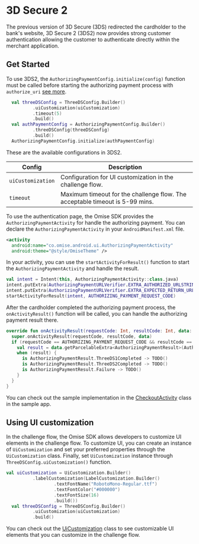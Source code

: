 # 3D Secure 2

The previous version of 3D Secure (3DS) redirected the cardholder to the bank's website,
3D Secure 2 (3DS2) now provides strong customer authentication allowing the customer to authenticate directly within the merchant application.

## Get Started

To use 3DS2, the `AuthorizingPaymentConfig.initialize(config)` function must be called before starting the authorizing payment process with `authorize_uri` [see more](https://www.omise.co/how-to-implement-3-D-Secure).

```kotlin
  val threeDSConfig = ThreeDSConfig.Builder()
          .uiCustomization(uiCustomization)
          .timeout(5)
          .build()
  val authPaymentConfig = AuthorizingPaymentConfig.Builder()
          .threeDSConfig(threeDSConfig)
          .build()
  AuthorizingPaymentConfig.initialize(authPaymentConfig)
```

These are the available configurations in 3DS2.

| Config | Description |
|---|---|
| `uiCustomization` | Configuration for UI customization in the challenge flow. |
| `timeout` | Maximum timeout for the challenge flow. The acceptable timeout is 5-99 mins. |

To use the authentication page, the Omise SDK provides the `AuthorizingPaymentActivity` for handle the authorizing payment. You can declare the `AuthorizingPaymentActivity` in your `AndroidManifest.xml` file.

```xml
<activity
  android:name="co.omise.android.ui.AuthorizingPaymentActivity"
  android:theme="@style/OmiseTheme" />
```

In your activity, you can use the `startActivityForResult()` function to start the `AuthorizingPaymentActivity` and handle the result.

```kotlin
val intent = Intent(this, AuthorizingPaymentActivity::class.java)
intent.putExtra(AuthorizingPaymentURLVerifier.EXTRA_AUTHORIZED_URLSTRING, AUTHORIZED_URL)
intent.putExtra(AuthorizingPaymentURLVerifier.EXTRA_EXPECTED_RETURN_URLSTRING_PATTERNS, EXPECTED_URL_PATTERNS)
startActivityForResult(intent, AUTHORIZING_PAYMENT_REQUEST_CODE)
```

After the cardholder completed the authorizing payment process,  the `onActivityResult()` function will be called, you can handle the authorizing payment result there.

```kotlin
override fun onActivityResult(requestCode: Int, resultCode: Int, data: Intent?) {
  super.onActivityResult(requestCode, resultCode, data)
  if (requestCode == AUTHORIZING_PAYMENT_REQUEST_CODE && resultCode == RESULT_OK) {
    val result = data.getParcelableExtra<AuthorizingPaymentResult>(AuthorizingPaymentActivity.EXTRA_AUTHORIZING_PAYMENT_RESULT)
    when (result) {
      is AuthorizingPaymentResult.ThreeDS1Completed -> TODO()
      is AuthorizingPaymentResult.ThreeDS2Completed -> TODO()
      is AuthorizingPaymentResult.Failure -> TODO()
    }
  }
}
```

You can check out the sample implementation in the [CheckoutActivity](../app/src/kotlin/java/co/omise/android/example/CheckoutActivity.kt) class in the sample app. 

## Using UI customization

In the challenge flow, the Omise SDK allows developers to customize UI elements in the challenge flow. To customize UI, you can create an instance of `UiCustomization` and set your preferred properties through the `UiCustomization` class. Finally, set `UiCustomization` instance through `ThreeDSConfig.uiCustomization()` function.

```kotlin
val uiCustomization = UiCustomization.Builder()
          .labelCustomization(LabelCustomization.Builder()
                  .textFontName("RobotoMono-Regular.ttf")
                  .textFontColor("#000000")
                  .textFontSize(16)
                  .build())
  val threeDSConfig = ThreeDSConfig.Builder()
          .uiCustomization(uiCustomization)
          .build()
```

You can check out the [UiCustomization](/sdk/src/main/java/co/omise/android/config/UiCustomization.kt) class to see customizable UI elements that you can customize in the challenge flow.
